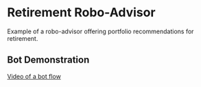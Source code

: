 # Retirement Robo-Advisor

Example of a robo-advisor offering portfolio recommendations for retirement.

## Bot Demonstration

[Video of a bot flow](media/bot_1.mp4)
